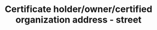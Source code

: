 ---
title: 'Certificate holder/owner/certified organization address - street'
slug: 'certificate-holder-street'
description: 'Full street name and number of an address'
required: False
policy: 'Free value. Single value only.'
---